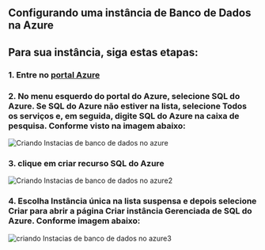 ## Configurando uma instância de Banco de Dados na Azure

## Para sua instância, siga estas etapas:

### 1. Entre no [portal Azure](https://portal.azure.com/#home) 

### 2. No menu esquerdo do portal do Azure, selecione SQL do Azure. Se SQL do Azure não estiver na lista, selecione Todos os serviços e, em seguida, digite SQL do Azure na caixa de pesquisa. Conforme visto na imagem abaixo:

![Criando Instacias de banco de dados no azure](https://github.com/user-attachments/assets/be3d2212-0c65-4440-a5b9-7f8b40b1105a)

### 3. clique em criar recurso SQL do Azure

![Criando Instacias de banco de dados no azure2](https://github.com/user-attachments/assets/33a0009c-f5c7-4516-a0c1-ce73e4e7e6d5)

### 4. Escolha Instância única na lista suspensa e depois selecione Criar para abrir a página Criar instância Gerenciada de SQL do Azure. Conforme imagem abaixo: 

![criando Instacias de banco de dados no azure3](https://github.com/user-attachments/assets/d2f025f7-963e-46a4-86eb-ec5925f1f91a)




